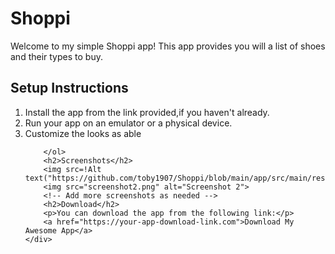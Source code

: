 <!DOCTYPE html>
<html lang="en">
<head>
    <meta charset="UTF-8">
    <meta name="viewport" content="width=device-width, initial-scale=1.0">
    
</head>
<body>
    <div class="container">
        <h1>Shoppi</h1>
        <p>Welcome to my simple Shoppi app! This app provides you will a list of shoes and their types to buy.</p>
        <h2>Setup Instructions</h2>
        <ol>
            <li>Install the app from the link provided,if you haven't already.</li>
            <li>Run your app on an emulator or a physical device.</li>
            <li>Customize the looks as able</li>


        </ol>
        <h2>Screenshots</h2>
        <img src=!Alt text("https://github.com/toby1907/Shoppi/blob/main/app/src/main/res/drawable/sc1.jpg")> 
        <img src="screenshot2.png" alt="Screenshot 2">
        <!-- Add more screenshots as needed -->
        <h2>Download</h2>
        <p>You can download the app from the following link:</p>
        <a href="https://your-app-download-link.com">Download My Awesome App</a>
    </div>
</body>
</html>

